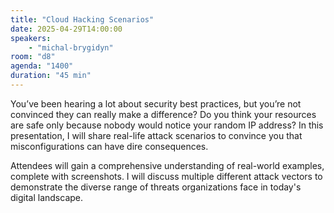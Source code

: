 ```yaml
---
title: "Cloud Hacking Scenarios"
date: 2025-04-29T14:00:00
speakers:
    - "michal-brygidyn"
room: "d8"
agenda: "1400"
duration: "45 min"
---
```


You’ve been hearing a lot about security best practices, but you’re not convinced they can really make a difference? Do you think your resources are safe only because nobody would notice your random IP address?
In this presentation, I will share real-life attack scenarios to convince you that misconfigurations can have dire consequences.

Attendees will gain a comprehensive understanding of real-world examples, complete with screenshots.
I will discuss multiple different attack vectors to demonstrate the diverse range of threats organizations face in today's digital landscape.
